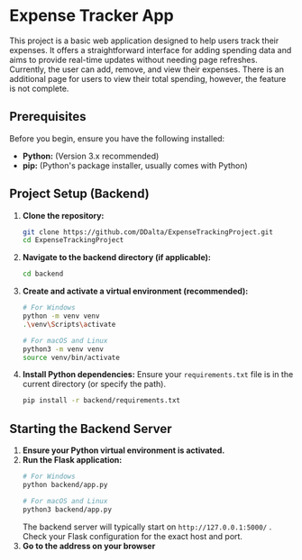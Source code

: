# Expense Tracker App

This project is a basic web application designed to help users track their expenses. It offers a straightforward interface for adding spending data and aims to provide real-time updates without needing page refreshes. Currently, the user can add, remove, and view their expenses. There is an additional page for users to view their total spending, however, the feature is not complete.

## Prerequisites

Before you begin, ensure you have the following installed:

- **Python:**  (Version 3.x recommended)
- **pip:** (Python's package installer, usually comes with Python)

## Project Setup (Backend)

1.  **Clone the repository:**
    ```bash
    git clone https://github.com/DDalta/ExpenseTrackingProject.git
    cd ExpenseTrackingProject
    ```

2.  **Navigate to the backend directory (if applicable):**
    ```bash
    cd backend
    ```

3.  **Create and activate a virtual environment (recommended):**
    ```bash
    # For Windows
    python -m venv venv
    .\venv\Scripts\activate

    # For macOS and Linux
    python3 -m venv venv
    source venv/bin/activate
    ```

4.  **Install Python dependencies:**
    Ensure your `requirements.txt` file is in the current directory (or specify the path).
    ```bash
    pip install -r backend/requirements.txt
    ```
## Starting the Backend Server

1.  **Ensure your Python virtual environment is activated.**
2.  **Run the Flask application:**
    ```bash
    # For Windows
    python backend/app.py
    
    # For macOS and Linux
    python3 backend/app.py
    ```
    The backend server will typically start on `http://127.0.0.1:5000/` . Check your Flask configuration for the exact host and port.
3. **Go to the address on your browser**
